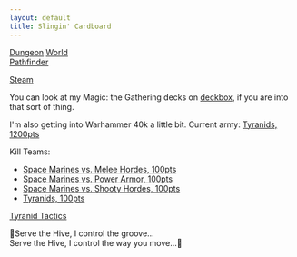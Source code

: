 ```yaml
---
layout: default
title: Slingin' Cardboard
---
```


[Dungeon](http://www.dungeon-world.com/) [World](https://www.dungeonworldsrd.com/)  
[Pathfinder](https://www.d20pfsrd.com/)  

[Steam](https://steamcommunity.com/id/timburr2/)  

You can look at my Magic: the Gathering decks on [deckbox](https://deckbox.org/users/timburr), if you are into that sort of thing.  

I'm also getting into Warhammer 40k a little bit. Current army: [Tyranids, 1200pts](40kArmies/Tyranids_1200.html)   

Kill Teams:  
* [Space Marines vs. Melee Hordes, 100pts](40kArmies/SpaceMarinesKT_MeleeHorde.html)  
* [Space Marines vs. Power Armor, 100pts](40kArmies/SpaceMarinesKT_PowerArmor.html)  
* [Space Marines vs. Shooty Hordes, 100pts](40kArmies/SpaceMarinesKT_ShootyHorde.html)  
* [Tyranids, 100pts](40kArmies/TyranidsKT.html)   

[Tyranid Tactics](40kArmies/tyranids_tactics.html)  

&#127925;Serve the Hive, I control the groove...  
Serve the Hive, I control the way you move...&#127925;  